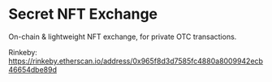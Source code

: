 # Secret NFT Exchange
On-chain & lightweight NFT exchange, for private OTC transactions.

Rinkeby: https://rinkeby.etherscan.io/address/0x965f8d3d7585fc4880a8009942ecb46654dbe89d